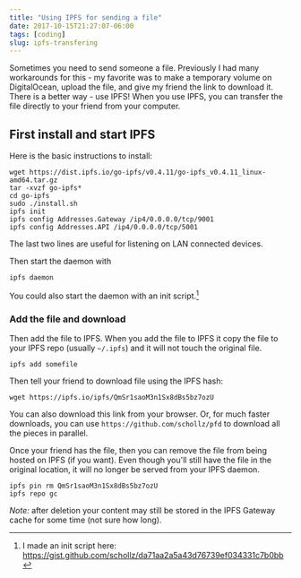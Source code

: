 ```yaml
---
title: "Using IPFS for sending a file"
date: 2017-10-15T21:27:07-06:00
tags: [coding]
slug: ipfs-transfering
---
```


Sometimes you need to send someone a file. Previously I had many workarounds for this - my favorite was to make a temporary volume on DigitalOcean, upload the file, and give my friend the link to download it. There is a better way - use IPFS! When you use IPFS, you can transfer the file directly to your friend from your computer.

## First install and start IPFS

Here is the basic instructions to install:

```
wget https://dist.ipfs.io/go-ipfs/v0.4.11/go-ipfs_v0.4.11_linux-amd64.tar.gz
tar -xvzf go-ipfs*
cd go-ipfs
sudo ./install.sh
ipfs init
ipfs config Addresses.Gateway /ip4/0.0.0.0/tcp/9001
ipfs config Addresses.API /ip4/0.0.0.0/tcp/5001
```

The last two lines are useful for listening on LAN connected devices.

Then start the daemon with

```
ipfs daemon
```

You could also start the daemon with an init script.[^1]

### Add the file and download

Then add the file to IPFS. When you add the file to IPFS it copy the file to your IPFS repo (usually `~/.ipfs`) and it will not touch the original file.

```
ipfs add somefile
```

Then tell your friend to download file using the IPFS hash:

```
wget https://ipfs.io/ipfs/QmSr1saoM3n1Sx8dBs5bz7ozU
```

You can also download this link from your browser. Or, for much faster downloads, you can use `https://github.com/schollz/pfd` to download all the pieces in parallel.

Once your friend has the file, then you can remove the file from being hosted on IPFS (if you want). Even though you'll still have the file in the original location, it will no longer be served from your IPFS daemon.

```
ipfs pin rm QmSr1saoM3n1Sx8dBs5bz7ozU
ipfs repo gc
```


_Note:_ after deletion your content may still be stored in the IPFS Gateway cache for some time (not sure how long).

[^1]: I made an init script here: https://gist.github.com/schollz/da71aa2a5a43d76739ef034331c7b0bb